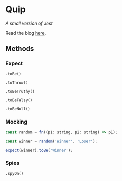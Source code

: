 # Quip

_A small version of Jest_

Read the blog [here](https://ruairidh.dev/building-a-jest-clone/).

## Methods

### Expect

`.toBe()`

`.toThrow()`

`.toBeTruthy()`

`.toBeFalsy()`

`.toBeNull()`

### Mocking

```javascript
const random = fn((p1: string, p2: string) => p1);

const winner = random('Winner', 'Loser');

expect(winner).toBe('Winner');
```

### Spies

`.spyOn()`
